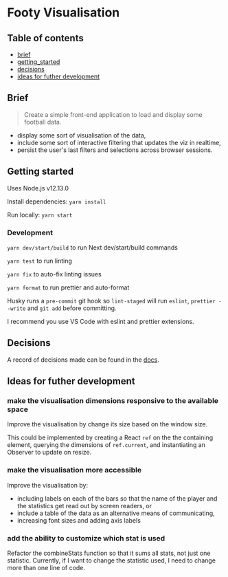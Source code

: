 # Footy Visualisation

## Table of contents

- [brief](#brief)
- [getting_started](#getting_started)
- [decisions](#decisions)
- [ideas for futher development](#ideas)

## Brief <a name = "brief"></a>

> Create a simple front-end application to load and display some football data.

- display some sort of visualisation of the data,
- include some sort of interactive filtering that updates the viz in realtime,
- persist the user's last filters and selections across browser sessions.

## Getting started <a name = "getting_started"></a>

Uses Node.js v12.13.0

Install dependencies: `yarn install`

Run locally: `yarn start`

### Development

`yarn dev/start/build` to run Next dev/start/build commands

`yarn test` to run linting

`yarn fix` to auto-fix linting issues

`yarn format` to run prettier and auto-format

Husky runs a `pre-commit` git hook so `lint-staged` will run `eslint`,
`prettier --write` and `git add` before committing.

I recommend you use VS Code with eslint and prettier extensions.

## Decisions <a name = "decisions"></a>

A record of decisions made can be found in the [docs](docs/README.md).

## Ideas for futher development <a name = "ideas"></a>

### make the visualisation dimensions responsive to the available space

Improve the visualisation by change its size based on the window size.

This could be implemented by creating a React `ref` on the the containing
element, querying the dimensions of `ref.current`, and instantiating an Observer
to update on resize.

### make the visualisation more accessible

Improve the visualisation by:

- including labels on each of the bars so that the name of the player and the
  statistics get read out by screen readers, or
- include a table of the data as an alternative means of communicating,
- increasing font sizes and adding axis labels

### add the ability to customize which stat is used

Refactor the combineStats function so that it sums all stats, not just one
statistic. Currently, if I want to change the statistic used, I need to change
more than one line of code.
